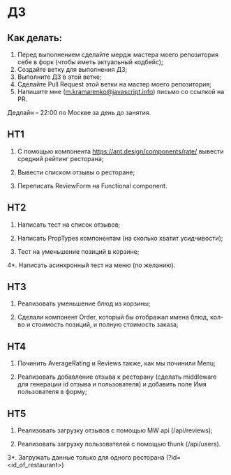 # ДЗ

## Как делать:

1. Перед выполнением сделайте мердж мастера моего репозитория себе в форк (чтобы иметь актуальный кодбейс);
2. Создайте ветку для выполнения ДЗ;
3. Выполните ДЗ в этой ветке;
4. Сделайте Pull Request этой ветки на мастер моего репозитория;
5. Напишите мне (m.kramarenko@javascript.info) письмо со ссылкой на PR.

Дедлайн – 22:00 по Москве за день до занятия.

## HT1

1. С помощью компонента https://ant.design/components/rate/ вывести средний рейтинг ресторана;

2. Вывести списком отзывы о ресторане;

3. Переписать ReviewForm на Functional component.

## HT2

1. Написать тест на список отзывов;

2. Написать PropTypes компонентам (на сколько хватит усидчивости);

3. Тест на уменьшение позиций в корзине;

4\*. Написать асинхронный тест на меню (по желанию).

## HT3

1. Реализовать уменьшение блюд из корзины;

2. Сделали компонент Order, который бы отображал имена блюд, кол-во и стоимость позиций, и полную стоимость заказа;

## HT4

1. Починить AverageRating и Reviews также, как мы починили Menu;

2. Реализовать добавление отзыва к ресторану (сделать middleware для генерации id отзыва и пользователя) и добавить поле Имя пользователя в форму;

## HT5

1. Реализовать загрузку отзывов с помощью MW api (/api/reviews);

2. Реализовать загрузку пользователей с помощью thunk (/api/users).

3\*. Загружать данные только для одного ресторана (?id=<id_of_restaurant>)
